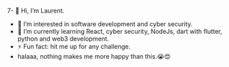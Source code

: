 7- 👋 Hi, I’m Laurent.
- 👀 I’m interested in software development and cyber security.
- 🌱 I’m currently learning React, cyber security, NodeJs, dart with flutter, python and web3 development.
- ⚡ Fun fact: hit me up for any challenge.
- halaaa, nothing makes me more happy than this.😭😍
